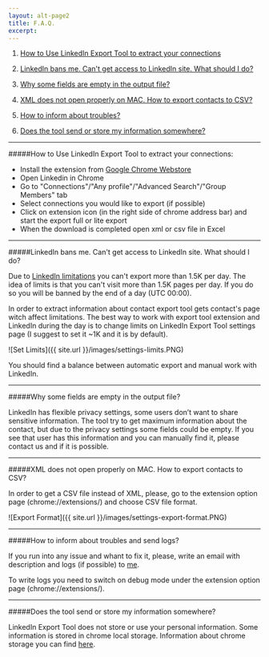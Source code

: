 ```yaml
---
layout: alt-page2
title: F.A.Q.
excerpt:
---
```


1. [How to Use LinkedIn Export Tool to extract your connections](#question1)

2. [LinkedIn bans me. Can't get access to LinkedIn site. What should I do?](#question2)

3. [Why some fields are empty in the output file?](#question3)

4. [XML does not open properly on MAC. How to export contacts to CSV?](#question4)

5. [How to inform about troubles?](#question5)

6. [Does the tool send or store my information somewhere?](#question6)

<hr><a name="question1"/>

#####How to Use LinkedIn Export Tool to extract your connections:

* Install the extension from [Google Chrome Webstore](https://chrome.google.com/webstore/detail/linkedin-export-tool/kgipmhdegifoehfbbffcfbmpfmbjaiem)
* Open Linkedin in Chrome
* Go to "Connections"/"Any profile"/"Advanced Search"/"Group Members" tab 
* Select connections you would like to export (if possible) 
* Click on extension icon (in the right side of chrome address bar) and start the export full or lite export
* When the download is completed open xml or csv file in Excel

<hr><a name="question2"/>

#####LinkedIn bans me. Can't get access to LinkedIn site. What should I do?

Due to [LinkedIn limitations](https://developer.linkedin.com/documents/throttle-limits) you can't export more than 1.5K per day. The idea of limits is that you can't visit more than 1.5K pages per day. If you do so you will be banned by the end of a day (UTC 00:00). 

In order to extract information about contact export tool gets contact's page witch affect limitations. The best way to work with export tool extension and LinkedIn during the day is to change limits on LinkedIn Export Tool settings page (I suggest to set it ~1K and it is by default).

![Set Limits]({{ site.url }}/images/settings-limits.PNG)

You should find a balance between automatic export and manual work with LinkedIn.

<hr> <a name="question3"/>

#####Why some fields are empty in the output file?

LinkedIn has flexible privacy settings, some users don’t want to share sensitive information. The tool try to get maximum information about the contact, but due to the privacy settings some fields could be empty. 
If you see that user has this information and you can manually find it, please contact us and if it is possible.

<hr><a name="question4"/>

#####XML does not open properly on MAC. How to export contacts to CSV?

In order to get a CSV file instead of XML, please, go to the extension option page (chrome://extensions/) and choose CSV file format. 

![Export Format]({{ site.url }}/images/settings-export-format.PNG)

<hr> <a name="question5"/>

#####How to inform about troubles and send logs?

If you run into any issue and whant to fix it, please, write an email with description and logs (if possible) to [me](mailto:li.exporttool@gmail.com).

To write logs you need to switch on debug mode under the extension option page (chrome://extensions/).

<hr> <a name="question6"/>

#####Does the tool send or store my information somewhere?

LinkedIn Export Tool does not store or use your personal information. Some information is stored in chrome local storage. Information about chrome storage you can find [here](https://developer.chrome.com/apps/storage).
